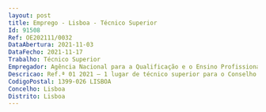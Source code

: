 ```yaml
--- 
layout: post
title: Emprego - Lisboa - Técnico Superior
Id: 91508
Ref: OE202111/0032
DataAbertura: 2021-11-03
DataFecho: 2021-11-17
Trabalho: Técnico Superior
Empregador: Agência Nacional para a Qualificação e o Ensino Profissional, I.P.
Descricao: Ref.ª 01 2021 — 1 lugar de técnico superior para o Conselho Diretivo, área de SecretariadoO posto de trabalho carateriza se pelo exercício de funções na área de Secretariado, nomeadamente na realização das seguintes atividades  organização e gestão de agendas  organização de reuniões e deslocações  atendimento de chamadas internas e externas efetuando a sua filtragem e encaminhamento  redação de ofícios, memorandos e outros textos  seleção de correspondência e mails internos e externos e encaminhamento para os respetivos interlocutores, efetuando o respetivo registo em suporte informático  organização de informação, elaboração de documentação e constituição de dossiers  manutenção de um arquivo organizado da documentação relevante  gestão e atualização de bases de dados.Ref.ª 02 2021 — 1 lugar de técnico superior para a DAGF, área de Compras Públicas, Procurement e Apoio à Gestão O posto de trabalho carateriza se pelo exercício de funções na área de Compras Públicas, Procurement e Apoio à Gestão nomeadamente na realização das seguintes atividades  Em coordenação com os elementos do núcleo de contratação pública e de gestão financeira da Divisão de Administração Geral e Financeira da ANQEP, I.P., dar inicio e acompanhamento aos aspetos administrativos associados aos procedimentos de aquisição de bens e serviços de acordo com as normas e as regras em vigor, designadamente no âmbito de plataforma de controlo de processos aquisitivos e despesa utilizada pela ANQEP, I.P. (Quidgest) e plataforma de gestão documental. Publicitação dos atos públicos no portal dos contratos públicos, Diário da República, Plataformas Eletrónicas de Contratação Pública, entre outros  identificação de necessidades de aquisição, pesquisa de fornecedores, gestão logística e apoio à definição de critérios de aquisição. Realizar consultas preliminares ao mercado  elaborar pedidos de parecer e de autorização prévia no âmbito dos procedimentos aquisitivos  preparar e acompanhar os processos de despesa com contratação pública  em articulação com os Gestores de Contrato nomeados, acompanhar a execução dos contratos celebrados pela ANQEP, I.P..Ref.ª 03 2021 — 2 lugares de técnico superior para a DAGF, áreas de Gestão de Projetos e OIOs postos de trabalho caraterizam se pelo exercício de funções nas áreas de Gestão de Projetos e OI, nomeadamente na realização das seguintes atividades  Apoiar o desenvolvimento da atividade dos Centros Qualifica e das ofertas de educação e formação de adultos, no âmbito do financiamento do Fundo Social Europeu, nomeadamente  análise dos pedidos de pagamento candidaturas e dos pedidos de alteração apresentados pelos Centros Qualifica  verificação no local auditorias  organização e arquivo dos processos de financiamento  tratamento de informação e produção de relatórios de apoio à gestão.
CodigoPostal: 1399-026 LISBOA
Concelho: Lisboa
Distrito: Lisboa
--- 
```


